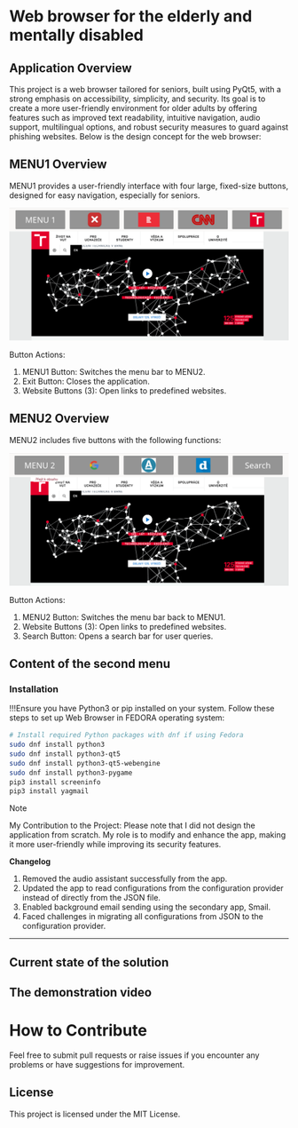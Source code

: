 # Web browser for the elderly and mentally disabled

## Application Overview

This project is a web browser tailored for seniors, built using PyQt5, with a strong emphasis on accessibility, simplicity, and security. 
Its goal is to create a more user-friendly environment for older adults by offering features such as improved text readability, intuitive navigation, 
audio support, multilingual options, and robust security measures to guard against phishing websites. 
Below is the design concept for the web browser:

## MENU1 Overview
MENU1 provides a user-friendly interface with four large, fixed-size buttons, designed for easy navigation, especially for seniors.

<img src="https://github.com/forsenior/senior-os/blob/main/sweb/screens/SWEB-screen-1.png" width="900" />

Button Actions:

1. MENU1 Button: Switches the menu bar to MENU2.
2. Exit Button: Closes the application.
3. Website Buttons (3): Open links to predefined websites.
   
## MENU2 Overview
MENU2 includes five buttons with the following functions:

<img src="https://github.com/forsenior/senior-os/blob/main/sweb/screens/SWEB-screen-2.png" width="900" />

Button Actions:

1. MENU2 Button: Switches the menu bar back to MENU1.
2. Website Buttons (3): Open links to predefined websites.
3. Search Button: Opens a search bar for user queries.

## Content of the second menu

### Installation
!!!Ensure you have Python3 or pip installed on your system.
Follow these steps to set up Web Browser in FEDORA operating system:
```bash
# Install required Python packages with dnf if using Fedora
sudo dnf install python3
sudo dnf install python3-qt5
sudo dnf install python3-qt5-webengine
sudo dnf install python3-pygame
pip3 install screeninfo
pip3 install yagmail

```

> [!NOTE]
> My Contribution to the Project:
> Please note that I did not design the application from scratch. My role is to modify and enhance the app, making it more user-friendly while improving its security features.

**Changelog**

1. Removed the audio assistant successfully from the app.
2. Updated the app to read configurations from the configuration provider instead of directly from the JSON file.
3. Enabled background email sending using the secondary app, Smail.
4. Faced challenges in migrating all configurations from JSON to the configuration provider.



---------------------------------------

## Current state of the solution





      

## The demonstration video


# How to Contribute
Feel free to submit pull requests or raise issues if you encounter any problems or have suggestions for improvement.

## License
This project is licensed under the MIT License.
